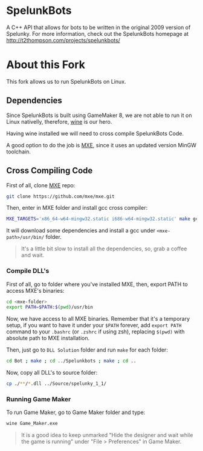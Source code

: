 SpelunkBots
===========

A C++ API that allows for bots to be written in the original 2009 version of Spelunky.
For more information, check out the SpelunkBots homepage at http://t2thompson.com/projects/spelunkbots/

# About this Fork

This fork allows us to run SpelunkBots on Linux.

## Dependencies

Since SpelunkBots is built using GameMaker 8, we are not able to run it on Linux
nativelly, therefore, [wine](https://www.winehq.org/) is our hero.

Having wine installed we will need to cross compile SpelunkBots Code.

A good option to do the job is [MXE](http://mxe.cc), since it uses an updated
version MinGW toolchain.

## Cross Compiling Code

First of all, clone [MXE](http://mxe.cc/#download) repo:

```bash
git clone https://github.com/mxe/mxe.git
```

Then, enter in MXE folder and install gcc cross compiler:

```bash
MXE_TARGETS='x86_64-w64-mingw32.static i686-w64-mingw32.static' make gcc
```

It will download some dependencies and install a gcc under `<mxe-path>/usr/bin/`
folder.

> It's a little bit slow to install all the dependencies, so, grab a coffee and
> wait.

### Compile DLL's

First of all, go to folder where you've installed MXE, then, export PATH to
access MXE's binaries:

```bash
cd <mxe-folder>
export PATH=$PATH:$(pwd)/usr/bin
```

Now, we have access to all MXE binaries. Remember that it's a temporary setup,
if you want to have it under your `$PATH` forever, add `export PATH` command to
your `.bashrc` (or `.zshrc` if using zsh), replacing `$(pwd)` with absolute path
to MXE installation.

Then, just go to `DLL Solution` folder and run `make` for each folder:

```bash
cd Bot ; make ; cd ../Spelunkbots ; make ; cd ..
```

Now, copy all DLL's to source folder:

```bash
cp ./**/*.dll ../Source/spelunky_1_1/
```

### Running Game Maker

To run Game Maker, go to Game Maker folder and type:

```bash
wine Game_Maker.exe
```

> It is a good idea to keep unmarked "Hide the designer and wait while the game
> is running" under "File > Preferences" in Game Maker.

